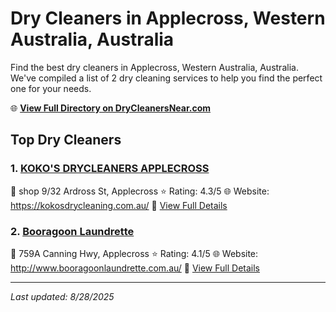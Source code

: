 # Dry Cleaners in Applecross, Western Australia, Australia

Find the best dry cleaners in Applecross, Western Australia, Australia. We've compiled a list of 2 dry cleaning services to help you find the perfect one for your needs.

🌐 **[View Full Directory on DryCleanersNear.com](https://drycleanersnear.com/city/Australia/Western%20Australia/Applecross)**

## Top Dry Cleaners

### 1. [KOKO'S DRYCLEANERS APPLECROSS](https://drycleanersnear.com/dryCleaner/68ad16791d9ee695c92530b7/koko-s-drycleaners-applecross)
📍 shop 9/32 Ardross St, Applecross
⭐ Rating: 4.3/5
🌐 Website: https://kokosdrycleaning.com.au/
🔗 [View Full Details](https://drycleanersnear.com/dryCleaner/68ad16791d9ee695c92530b7/koko-s-drycleaners-applecross)

### 2. [Booragoon Laundrette](https://drycleanersnear.com/dryCleaner/68ad168b1d9ee695c9253157/booragoon-laundrette)
📍 759A Canning Hwy, Applecross
⭐ Rating: 4.1/5
🌐 Website: http://www.booragoonlaundrette.com.au/
🔗 [View Full Details](https://drycleanersnear.com/dryCleaner/68ad168b1d9ee695c9253157/booragoon-laundrette)


---

*Last updated: 8/28/2025*
